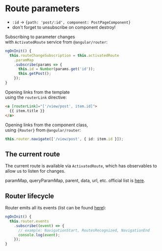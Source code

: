 # Route parameters

- `:id` → `{path: 'post/:id', component: PostPageComponent}`
- don't forget to unsubscribe on component destroy!

Subscribing to parameter changes  
with `ActivatedRoute` service from `@angular/router`:

```typescript
ngOnInit() {
  this.routeChangeSubscription = this.activatedRoute
    .paramMap
    .subscribe(params => {
      this.id = Number(params.get('id'));
      this.getPost();
    });
}
```

Opening links from the template  
using the `routerLink` directive:

```html
<a [routerLink]="['/view/post', item.id]">
  {{ item.title }}
</a>
```

Opening links from the component class,  
using `{Router}` from `@angular/router`:

```typescript
this.router.navigate(['/view/post', { id: item.id }]);
```

## The current route

The current route is available via `ActivatedRoute`, which has observables to allow us to listen for changes.

paramMap, queryParamMap, parent, data, url, etc.
official list is [here](https://angular.io/guide/router#activated-route).

## Router lifecycle

Router emits all its events (list can be found [here](https://angular.io/guide/router#router-events)):

```typescript
ngOnInit() {
  this.router.events
    .subscribe((event) => {
      // example: NavigationStart, RoutesRecognized, NavigationEnd
      console.log(event);
    });
}
```


